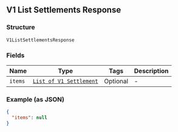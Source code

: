 ## V1 List Settlements Response

### Structure

`V1ListSettlementsResponse`

### Fields

| Name | Type | Tags | Description |
|  --- | --- | --- | --- |
| `items` | [`List of V1 Settlement`]($m/V1Settlement) | Optional | - |

### Example (as JSON)

```json
{
  "items": null
}
```

